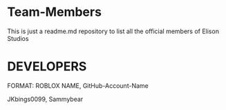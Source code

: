 # Team-Members
This is just a readme.md repository to list all the official members of Elison Studios


# DEVELOPERS

  FORMAT: ROBLOX NAME, GitHub-Account-Name

  JKbings0099, Sammybear
